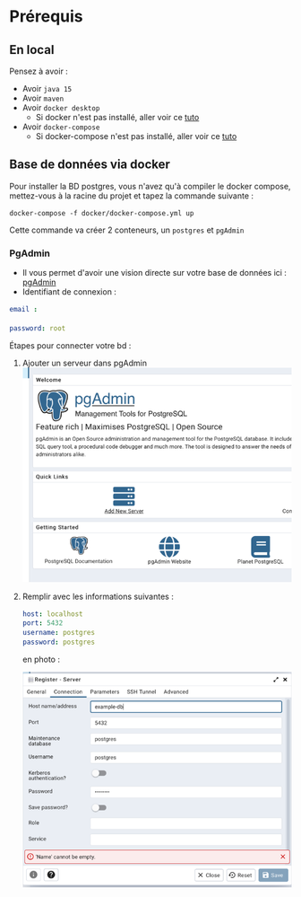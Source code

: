 # Prérequis

## En local

Pensez à avoir :
* Avoir `java 15`
* Avoir `maven`
* Avoir `docker desktop`
    * Si docker n'est pas installé, aller voir ce <a href="https://docs.docker.com/desktop/install/windows-install/">tuto</a>
* Avoir `docker-compose`
    * Si docker-compose n'est pas installé, aller voir ce <a href="https://docs.docker.com/compose/install/">tuto</a>

## Base de données via docker

Pour installer la BD postgres, vous n'avez qu'à compiler le docker compose, mettez-vous à la racine du projet et tapez la commande suivante :
```shell
docker-compose -f docker/docker-compose.yml up
```

Cette commande va créer 2 conteneurs, un `postgres` et `pgAdmin`

### PgAdmin

* Il vous permet d'avoir une vision directe sur votre base de données ici : [pgAdmin](http://localhost:5050)
* Identifiant de connexion :
```yml
email : 

password: root
```

Étapes pour connecter votre bd :
1) Ajouter un serveur dans pgAdmin
   ![ajout serveur](doc/AddServerPgAdmin.png)
2) Remplir avec les informations suivantes :
   ```yml
   host: localhost
   port: 5432
   username: postgres
   password: postgres
   ```
   en photo :

   ![vision pgAdmin ajout serveur](doc/NewAddServerAdmin.png)

